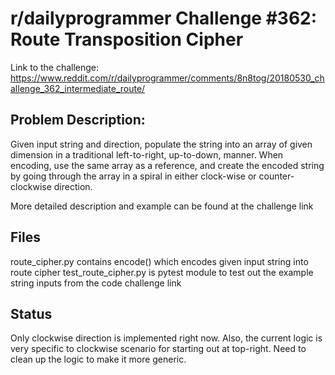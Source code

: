# r/dailyprogrammer Challenge \#362: Route Transposition Cipher

Link to the challenge:
<https://www.reddit.com/r/dailyprogrammer/comments/8n8tog/20180530_challenge_362_intermediate_route/>

## Problem Description:
Given input string and direction, populate the string into an array of given dimension in a traditional left-to-right, up-to-down, manner. When encoding, use the same array as a reference, and create the encoded string by going through the array in a spiral in either clock-wise or counter-clockwise direction.

More detailed description and example can be found at the challenge link

## Files
route_cipher.py contains encode() which encodes given input string into route cipher
test_route_cipher.py is pytest module to test out the example string inputs from the code challenge link

## Status
Only clockwise direction is implemented right now. Also, the current logic is very specific to clockwise scenario for starting out at top-right. Need to clean up the logic to make it more generic.
